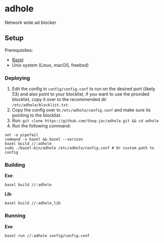 # adhole

Network wide ad blocker

## Setup
Prerequisites:
- [Bazel](https://bazel.build)
- Unix system (Linux, macOS, freebsd)

### Deploying
1. Edit the config in `config/config.conf` to run on the
desired port (likely 53) and also point to your blocklist,
if you want to use the provided blocklist, copy it over to the recommended
dir `/etc/adhole/blocklist.txt`.
2. Copy the config over to `/etc/adhole/config.conf`
and make sure its pointing to the blocklist.
3. Run: `git clone https://github.com/thoq-jar/adhole.git && cd adhole`
4. Run the following command:
```shell
set -o pipefail
command -v bazel && bazel --version
bazel build //:adhole
sudo ./bazel-bin/adhole /etc/adhole/config.conf # Or custom path to config
```
### Building
**Exe**:
```shell
bazel build //:adhole
```

**Lib**:
```shell
bazel build //:adhole_lib
```

### Running
**Exe**:
```shell
bazel run //:adhole config/config.conf
```
